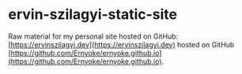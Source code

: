 # ervin-szilagyi-static-site

Raw material for my personal site hosted on GitHub: [https://ervinszilagyi.dev](https://ervinszilagyi.dev) hosted on GitHub [https://github.com/Ernyoke/ernyoke.github.io](https://github.com/Ernyoke/ernyoke.github.io).
